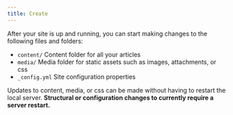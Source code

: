 ```yaml
---
title: Create
---
```


After your site is up and running, you can start making changes to the following files and folders:

- `content/` Content folder for all your articles
- `media/` Media folder for static assets such as images, attachments, or css
- `_config.yml` Site configuration properties

Updates to content, media, or css can be made without having to restart the local server. 
**Structural or configuration changes to currently require a server restart.**